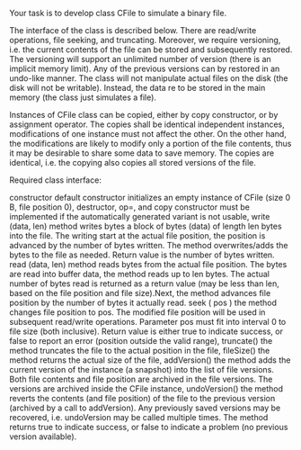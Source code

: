 Your task is to develop class CFile to simulate a binary file.

The interface of the class is described below. There are read/write operations, file seeking, and truncating. Moreover, we require versioning, i.e. the current contents of the file can be stored and subsequently restored. The versioning will support an unlimited number of version (there is an implicit memory limit). Any of the previous versions can by restored in an undo-like manner. The class will not manipulate actual files on the disk (the disk will not be writable). Instead, the data re to be stored in the main memory (the class just simulates a file).

Instances of CFile class can be copied, either by copy constructor, or by assignment operator. The copies shall be identical independent instances, modifications of one instance must not affect the other. On the other hand, the modifications are likely to modify only a portion of the file contents, thus it may be desirable to share some data to save memory. The copies are identical, i.e. the copying also copies all stored versions of the file.

Required class interface:

constructor
default constructor initializes an empty instance of CFile (size 0 B, file position 0),
destructor, op=, and copy constructor
must be implemented if the automatically generated variant is not usable,
write (data, len)
method writes bytes a block of bytes (data) of length len bytes into the file. The writing start at the actual file position, the position is advanced by the number of bytes written. The method overwrites/adds the bytes to the file as needed. Return value is the number of bytes written.
read (data, len)
method reads bytes from the actual file position. The bytes are read into buffer data, the method reads up to len bytes. The actual number of bytes read is returned as a return value (may be less than len, based on the file position and file size).Next, the method advances file position by the number of bytes it actually read.
seek ( pos )
the method changes file position to pos. The modified file position will be used in subsequent read/write operations. Parameter pos must fit into interval 0 to file size (both inclusive). Return value is either true to indicate success, or false to report an error (position outside the valid range),
truncate()
the method truncates the file to the actual position in the file,
fileSize()
the method returns the actual size of the file,
addVersion()
the method adds the current version of the instance (a snapshot) into the list of file versions. Both file contents and file position are archived in the file versions. The versions are archived inside the CFile instance,
undoVersion()
the method reverts the contents (and file position) of the file to the previous version (archived by a call to addVersion). Any previously saved versions may be recovered, i.e. undoVersion may be called multiple times. The method returns true to indicate success, or false to indicate a problem (no previous version available).
